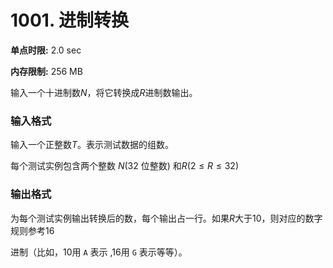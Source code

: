# 1001. 进制转换

**单点时限:** 2.0 sec

**内存限制:** 256 MB

输入一个十进制数$N$，将它转换成$R$进制数输出。

### 输入格式

输入一个正整数$T$。表示测试数据的组数。

每个测试实例包含两个整数 $N$(32 位整数) 和$R(2 \le R \le 32)$

### 输出格式

为每个测试实例输出转换后的数，每个输出占一行。如果$R$大于$10$，则对应的数字规则参考$16$

进制（比如，$10$用 `A` 表示 ,$16$用 `G` 表示等等）。
